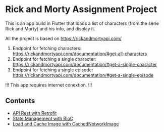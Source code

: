 # Rick and Morty Assignment Project

This is an app build in Flutter that loads a list of characters (from the serie Rick and Morty) and his info, and display it.

All the project is based on https://rickandmortyapi.com/

1. Endpoint for fetching characters: https://rickandmortyapi.com/documentation/#get-all-characters
2. Endpoint for fetching a single character:
https://rickandmortyapi.com/documentation/#get-a-single-character
3. Endpoint for fetching a single episode:
https://rickandmortyapi.com/documentation/#get-a-single-episode

!!! This app requires internet conextion. !!!

## Contents
- [API  Rest with Retrofit](https://pub.dev/packages/retrofit)
- [State Management with BloC](https://pub.dev/packages/bloc)
- [Load and Cache Image with CachedNetworkImage](https://pub.dev/packages/cached_network_image)

